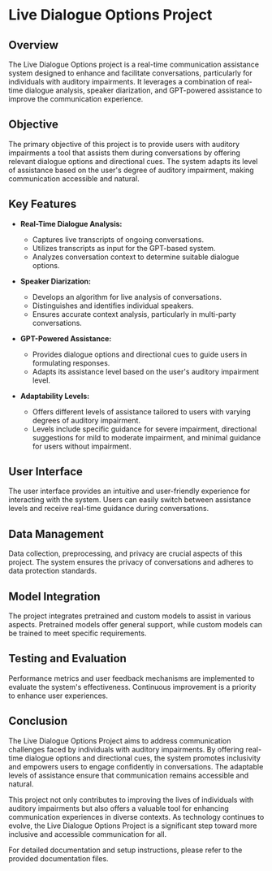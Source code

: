 # Live Dialogue Options Project

## Overview

The Live Dialogue Options project is a real-time communication assistance system designed to enhance and facilitate conversations, particularly for individuals with auditory impairments. It leverages a combination of real-time dialogue analysis, speaker diarization, and GPT-powered assistance to improve the communication experience.

## Objective

The primary objective of this project is to provide users with auditory impairments a tool that assists them during conversations by offering relevant dialogue options and directional cues. The system adapts its level of assistance based on the user's degree of auditory impairment, making communication accessible and natural.

## Key Features

- **Real-Time Dialogue Analysis:**
    - Captures live transcripts of ongoing conversations.
    - Utilizes transcripts as input for the GPT-based system.
    - Analyzes conversation context to determine suitable dialogue options.

- **Speaker Diarization:**
    - Develops an algorithm for live analysis of conversations.
    - Distinguishes and identifies individual speakers.
    - Ensures accurate context analysis, particularly in multi-party conversations.

- **GPT-Powered Assistance:**
    - Provides dialogue options and directional cues to guide users in formulating responses.
    - Adapts its assistance level based on the user's auditory impairment level.

- **Adaptability Levels:**
    - Offers different levels of assistance tailored to users with varying degrees of auditory impairment.
    - Levels include specific guidance for severe impairment, directional suggestions for mild to moderate impairment, and minimal guidance for users without impairment.

## User Interface

The user interface provides an intuitive and user-friendly experience for interacting with the system. Users can easily switch between assistance levels and receive real-time guidance during conversations.

## Data Management

Data collection, preprocessing, and privacy are crucial aspects of this project. The system ensures the privacy of conversations and adheres to data protection standards.

## Model Integration

The project integrates pretrained and custom models to assist in various aspects. Pretrained models offer general support, while custom models can be trained to meet specific requirements.

## Testing and Evaluation

Performance metrics and user feedback mechanisms are implemented to evaluate the system's effectiveness. Continuous improvement is a priority to enhance user experiences.

## Conclusion

The Live Dialogue Options Project aims to address communication challenges faced by individuals with auditory impairments. By offering real-time dialogue options and directional cues, the system promotes inclusivity and empowers users to engage confidently in conversations. The adaptable levels of assistance ensure that communication remains accessible and natural.

This project not only contributes to improving the lives of individuals with auditory impairments but also offers a valuable tool for enhancing communication experiences in diverse contexts. As technology continues to evolve, the Live Dialogue Options Project is a significant step toward more inclusive and accessible communication for all.

For detailed documentation and setup instructions, please refer to the provided documentation files.
